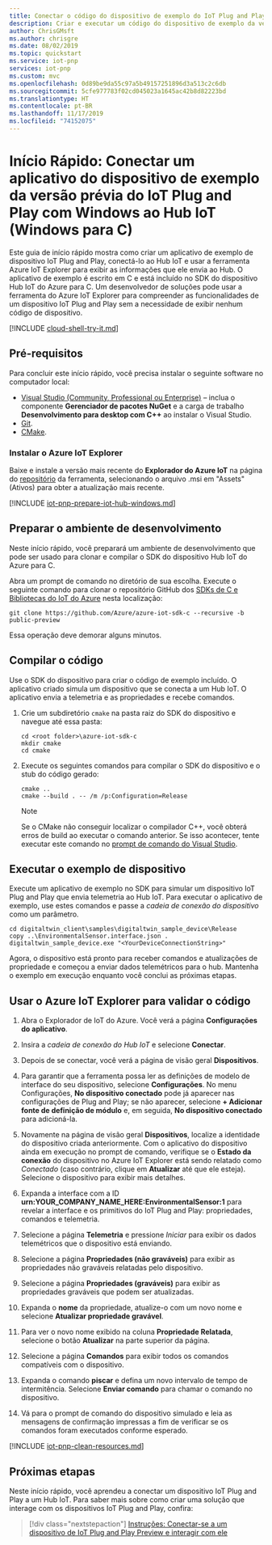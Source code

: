 ```yaml
---
title: Conectar o código do dispositivo de exemplo do IoT Plug and Play Preview ao Hub IoT (Windows) | Microsoft Docs
description: Criar e executar um código do dispositivo de exemplo da versão prévia do IoT Plug and Play no Windows que se conecta a um Hub IoT. Use a ferramenta Azure IoT Explorer para exibir as informações enviadas pelo dispositivo ao hub.
author: ChrisGMsft
ms.author: chrisgre
ms.date: 08/02/2019
ms.topic: quickstart
ms.service: iot-pnp
services: iot-pnp
ms.custom: mvc
ms.openlocfilehash: 0d89be9da55c97a5b49157251896d3a513c2c6db
ms.sourcegitcommit: 5cfe977783f02cd045023a1645ac42b8d82223bd
ms.translationtype: HT
ms.contentlocale: pt-BR
ms.lasthandoff: 11/17/2019
ms.locfileid: "74152075"
---
```

# <a name="quickstart-connect-a-sample-iot-plug-and-play-preview-device-application-running-on-windows-to-iot-hub-c-windows"></a>Início Rápido: Conectar um aplicativo do dispositivo de exemplo da versão prévia do IoT Plug and Play com Windows ao Hub IoT (Windows para C)

Este guia de início rápido mostra como criar um aplicativo de exemplo de dispositivo IoT Plug and Play, conectá-lo ao Hub IoT e usar a ferramenta Azure IoT Explorer para exibir as informações que ele envia ao Hub. O aplicativo de exemplo é escrito em C e está incluído no SDK do dispositivo Hub IoT do Azure para C. Um desenvolvedor de soluções pode usar a ferramenta do Azure IoT Explorer para compreender as funcionalidades de um dispositivo IoT Plug and Play sem a necessidade de exibir nenhum código de dispositivo.

[!INCLUDE [cloud-shell-try-it.md](../../includes/cloud-shell-try-it.md)]

## <a name="prerequisites"></a>Pré-requisitos

Para concluir este início rápido, você precisa instalar o seguinte software no computador local:

* [Visual Studio (Community, Professional ou Enterprise)](https://visualstudio.microsoft.com/downloads/) – inclua o componente **Gerenciador de pacotes NuGet** e a carga de trabalho **Desenvolvimento para desktop com C++** ao instalar o Visual Studio.
* [Git](https://git-scm.com/download/).
* [CMake](https://cmake.org/download/).

### <a name="install-the-azure-iot-explorer"></a>Instalar o Azure IoT Explorer

Baixe e instale a versão mais recente do **Explorador do Azure IoT** na página do [repositório](https://github.com/Azure/azure-iot-explorer/releases) da ferramenta, selecionando o arquivo .msi em "Assets" (Ativos) para obter a atualização mais recente.

[!INCLUDE [iot-pnp-prepare-iot-hub-windows.md](../../includes/iot-pnp-prepare-iot-hub-windows.md)]

## <a name="prepare-the-development-environment"></a>Preparar o ambiente de desenvolvimento

Neste início rápido, você preparará um ambiente de desenvolvimento que pode ser usado para clonar e compilar o SDK do dispositivo Hub IoT do Azure para C.

Abra um prompt de comando no diretório de sua escolha. Execute o seguinte comando para clonar o repositório GitHub dos [SDKs de C e Bibliotecas do IoT do Azure](https://github.com/Azure/azure-iot-sdk-c) nesta localização:

```cmd/sh
git clone https://github.com/Azure/azure-iot-sdk-c --recursive -b public-preview
```

Essa operação deve demorar alguns minutos.

## <a name="build-the-code"></a>Compilar o código

Use o SDK do dispositivo para criar o código de exemplo incluído. O aplicativo criado simula um dispositivo que se conecta a um Hub IoT. O aplicativo envia a telemetria e as propriedades e recebe comandos.

1. Crie um subdiretório `cmake` na pasta raiz do SDK do dispositivo e navegue até essa pasta:

    ```cmd\sh
    cd <root folder>\azure-iot-sdk-c
    mkdir cmake
    cd cmake
    ```

1. Execute os seguintes comandos para compilar o SDK do dispositivo e o stub do código gerado:

    ```cmd\sh
    cmake ..
    cmake --build . -- /m /p:Configuration=Release
    ```

    > [!NOTE]
    > Se o CMake não conseguir localizar o compilador C++, você obterá erros de build ao executar o comando anterior. Se isso acontecer, tente executar este comando no [prompt de comando do Visual Studio](https://docs.microsoft.com/dotnet/framework/tools/developer-command-prompt-for-vs).

## <a name="run-the-device-sample"></a>Executar o exemplo de dispositivo

Execute um aplicativo de exemplo no SDK para simular um dispositivo IoT Plug and Play que envia telemetria ao Hub IoT. Para executar o aplicativo de exemplo, use estes comandos e passe a _cadeia de conexão do dispositivo_ como um parâmetro.

```cmd\sh
cd digitaltwin_client\samples\digitaltwin_sample_device\Release
copy ..\EnvironmentalSensor.interface.json .
digitaltwin_sample_device.exe "<YourDeviceConnectionString>"
```

Agora, o dispositivo está pronto para receber comandos e atualizações de propriedade e começou a enviar dados telemétricos para o hub. Mantenha o exemplo em execução enquanto você conclui as próximas etapas.

## <a name="use-the-azure-iot-explorer-to-validate-the-code"></a>Usar o Azure IoT Explorer para validar o código

1. Abra o Explorador de IoT do Azure. Você verá a página **Configurações do aplicativo**.

1. Insira a _cadeia de conexão do Hub IoT_ e selecione **Conectar**.

1. Depois de se conectar, você verá a página de visão geral **Dispositivos**.

1. Para garantir que a ferramenta possa ler as definições de modelo de interface do seu dispositivo, selecione **Configurações**. No menu Configurações, **No dispositivo conectado** pode já aparecer nas configurações de Plug and Play; se não aparecer, selecione **+ Adicionar fonte de definição de módulo** e, em seguida, **No dispositivo conectado** para adicioná-la.

1. Novamente na página de visão geral **Dispositivos**, localize a identidade do dispositivo criada anteriormente. Com o aplicativo do dispositivo ainda em execução no prompt de comando, verifique se o **Estado da conexão** do dispositivo no Azure IoT Explorer está sendo relatado como _Conectado_ (caso contrário, clique em **Atualizar** até que ele esteja). Selecione o dispositivo para exibir mais detalhes.

1. Expanda a interface com a ID **urn:YOUR_COMPANY_NAME_HERE:EnvironmentalSensor:1** para revelar a interface e os primitivos do IoT Plug and Play: propriedades, comandos e telemetria.

1. Selecione a página **Telemetria** e pressione _Iniciar_ para exibir os dados telemétricos que o dispositivo está enviando.

1. Selecione a página **Propriedades (não graváveis)** para exibir as propriedades não graváveis relatadas pelo dispositivo.

1. Selecione a página **Propriedades (graváveis)** para exibir as propriedades graváveis que podem ser atualizadas.

1. Expanda o **nome** da propriedade, atualize-o com um novo nome e selecione **Atualizar propriedade gravável**. 

1. Para ver o novo nome exibido na coluna **Propriedade Relatada**, selecione o botão **Atualizar** na parte superior da página.

1. Selecione a página **Comandos** para exibir todos os comandos compatíveis com o dispositivo.

1. Expanda o comando **piscar** e defina um novo intervalo de tempo de intermitência. Selecione **Enviar comando** para chamar o comando no dispositivo.

1. Vá para o prompt de comando do dispositivo simulado e leia as mensagens de confirmação impressas a fim de verificar se os comandos foram executados conforme esperado.

[!INCLUDE [iot-pnp-clean-resources.md](../../includes/iot-pnp-clean-resources.md)]

## <a name="next-steps"></a>Próximas etapas

Neste início rápido, você aprendeu a conectar um dispositivo IoT Plug and Play a um Hub IoT. Para saber mais sobre como criar uma solução que interage com os dispositivos IoT Plug and Play, confira:

> [!div class="nextstepaction"]
> [Instruções: Conectar-se a um dispositivo de IoT Plug and Play Preview e interagir com ele](howto-develop-solution.md)

